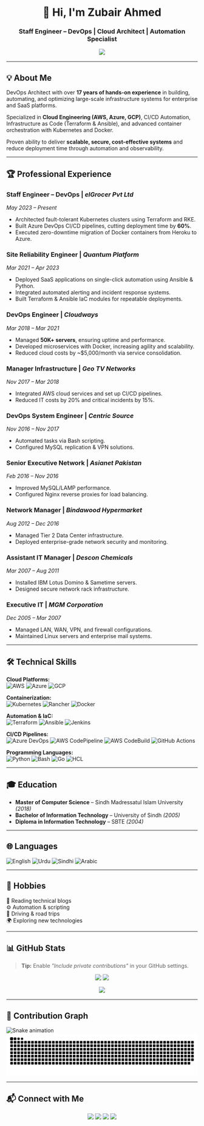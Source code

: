 <h1 align="center">👋 Hi, I'm Zubair Ahmed</h1>
<h3 align="center">Staff Engineer – DevOps | Cloud Architect | Automation Specialist</h3>

<p align="center">
  <img src="https://readme-typing-svg.herokuapp.com?font=Fira+Code&size=22&duration=3000&pause=1000&color=00F7FF&center=true&vCenter=true&width=900&lines=17%2B+Years+of+Experience+in+DevOps+%26+Cloud;AWS+%7C+Azure+%7C+GCP+Expert;Python+%7C+Ansible+%7C+Terraform;Kubernetes+AKS+%7C+Rancher;CI%2FCD+Pipelines+%7C+CodePipeline+%7C+CodeBuild;Scaling+%7C+Automation+%7C+Observability">
</p>

---

## 💡 About Me
DevOps Architect with over **17 years of hands-on experience** in building, automating, and optimizing large-scale infrastructure systems for enterprise and SaaS platforms.  

Specialized in **Cloud Engineering (AWS, Azure, GCP)**, CI/CD Automation, Infrastructure as Code (Terraform & Ansible), and advanced container orchestration with Kubernetes and Docker.  

Proven ability to deliver **scalable, secure, cost-effective systems** and reduce deployment time through automation and observability.

---

## 🏆 Professional Experience

### **Staff Engineer – DevOps** | *elGrocer Pvt Ltd*  
*May 2023 – Present*  
- Architected fault-tolerant Kubernetes clusters using Terraform and RKE.  
- Built Azure DevOps CI/CD pipelines, cutting deployment time by **60%**.  
- Executed zero-downtime migration of Docker containers from Heroku to Azure.

### **Site Reliability Engineer** | *Quantum Platform*  
*Mar 2021 – Apr 2023*  
- Deployed SaaS applications on single-click automation using Ansible & Python.  
- Integrated automated alerting and incident response systems.  
- Built Terraform & Ansible IaC modules for repeatable deployments.

### **DevOps Engineer** | *Cloudways*  
*Mar 2018 – Mar 2021*  
- Managed **50K+ servers**, ensuring uptime and performance.  
- Developed microservices with Docker, increasing agility and scalability.  
- Reduced cloud costs by ~$5,000/month via service consolidation.

### **Manager Infrastructure** | *Geo TV Networks*  
*Nov 2017 – Mar 2018*  
- Integrated AWS cloud services and set up CI/CD pipelines.  
- Reduced IT costs by 20% and critical incidents by 15%.

### **DevOps System Engineer** | *Centric Source*  
*Nov 2016 – Nov 2017*  
- Automated tasks via Bash scripting.  
- Configured MySQL replication & VPN solutions.

### **Senior Executive Network** | *Asianet Pakistan*  
*Feb 2016 – Nov 2016*  
- Improved MySQL/LAMP performance.  
- Configured Nginx reverse proxies for load balancing.

### **Network Manager** | *Bindawood Hypermarket*  
*Aug 2012 – Dec 2016*  
- Managed Tier 2 Data Center infrastructure.  
- Deployed enterprise-grade network security and monitoring.

### **Assistant IT Manager** | *Descon Chemicals*  
*Mar 2007 – Aug 2011*  
- Installed IBM Lotus Domino & Sametime servers.  
- Designed secure network rack infrastructure.

### **Executive IT** | *MGM Corporation*  
*Dec 2005 – Mar 2007*  
- Managed LAN, WAN, VPN, and firewall configurations.  
- Maintained Linux servers and enterprise mail systems.

---

## 🛠️ Technical Skills

**Cloud Platforms:**  
![AWS](https://img.shields.io/badge/AWS-FF9900?style=for-the-badge&logo=amazonaws&logoColor=white)
![Azure](https://img.shields.io/badge/Azure-0078D4?style=for-the-badge&logo=microsoftazure&logoColor=white)
![GCP](https://img.shields.io/badge/GCP-4285F4?style=for-the-badge&logo=googlecloud&logoColor=white)

**Containerization:**  
![Kubernetes](https://img.shields.io/badge/Kubernetes-326CE5?style=for-the-badge&logo=kubernetes&logoColor=white)
![Rancher](https://img.shields.io/badge/Rancher-0075A8?style=for-the-badge&logo=rancher&logoColor=white)
![Docker](https://img.shields.io/badge/Docker-2496ED?style=for-the-badge&logo=docker&logoColor=white)

**Automation & IaC:**  
![Terraform](https://img.shields.io/badge/Terraform-623CE4?style=for-the-badge&logo=terraform&logoColor=white)
![Ansible](https://img.shields.io/badge/Ansible-EE0000?style=for-the-badge&logo=ansible&logoColor=white)
![Jenkins](https://img.shields.io/badge/Jenkins-D24939?style=for-the-badge&logo=jenkins&logoColor=white)

**CI/CD Pipelines:**  
![Azure DevOps](https://img.shields.io/badge/Azure%20DevOps-0078D7?style=for-the-badge&logo=azuredevops&logoColor=white)
![AWS CodePipeline](https://img.shields.io/badge/AWS%20CodePipeline-FF9900?style=for-the-badge&logo=amazonaws&logoColor=white)
![AWS CodeBuild](https://img.shields.io/badge/AWS%20CodeBuild-FF9900?style=for-the-badge&logo=amazonaws&logoColor=white)
![GitHub Actions](https://img.shields.io/badge/GitHub%20Actions-2088FF?style=for-the-badge&logo=githubactions&logoColor=white)

**Programming Languages:**  
![Python](https://img.shields.io/badge/Python-3776AB?style=for-the-badge&logo=python&logoColor=white)
![Bash](https://img.shields.io/badge/Bash-4EAA25?style=for-the-badge&logo=gnubash&logoColor=white)
![Go](https://img.shields.io/badge/Go-00ADD8?style=for-the-badge&logo=go&logoColor=white)
![HCL](https://img.shields.io/badge/HCL-323330?style=for-the-badge&logo=hashicorp&logoColor=white)

---

## 🎓 Education
- **Master of Computer Science** – Sindh Madressatul Islam University *(2018)*  
- **Bachelor of Information Technology** – University of Sindh *(2005)*  
- **Diploma in Information Technology** – SBTE *(2004)*  

---

## 🌐 Languages
![English](https://img.shields.io/badge/English-Blue?style=for-the-badge)
![Urdu](https://img.shields.io/badge/Urdu-Green?style=for-the-badge)
![Sindhi](https://img.shields.io/badge/Sindhi-Orange?style=for-the-badge)
![Arabic](https://img.shields.io/badge/Arabic-Red?style=for-the-badge)

---

## 🎯 Hobbies
📖 Reading technical blogs  
⚙ Automation & scripting  
🚗 Driving & road trips  
🌍 Exploring new technologies  

---

## 📊 GitHub Stats
> **Tip:** Enable *"Include private contributions"* in your GitHub settings.

<p align="center">
  <img src="https://github-readme-stats.vercel.app/api?username=zubairahmed992&show_icons=true&theme=radical" height="180">
  <img src="https://github-readme-stats.vercel.app/api/top-langs/?username=zubairahmed992&layout=compact&theme=radical" height="180">
</p>

<p align="center">
  <img src="https://github-readme-streak-stats.herokuapp.com?user=zubairahmed992&theme=radical&date_format=j%20M%5B%20Y%5D" height="180">
</p>

---

## 🐍 Contribution Graph
![Snake animation](https://raw.githubusercontent.com/zubairahmed992/zubairahmed992/output/github-contribution-grid-snake.svg)
![Snake Zubair](https://github.com/zubairahmed992/zubairahmed992/blob/main/dist/github-contribution-grid-snake.svg)



---

## 📬 Connect with Me
<p align="center">
  <a href="https://www.linkedin.com/in/zubairahmd"><img src="https://img.shields.io/badge/LinkedIn-0A66C2?style=for-the-badge&logo=linkedin&logoColor=white"></a>
  <a href="https://twitter.com/zupetek"><img src="https://img.shields.io/badge/Twitter-1DA1F2?style=for-the-badge&logo=twitter&logoColor=white"></a>
  <a href="https://www.youtube.com/@zupetek"><img src="https://img.shields.io/badge/YouTube-FF0000?style=for-the-badge&logo=youtube&logoColor=white"></a>
  <a href="https://medium.com/@cloudways.zubair"><img src="https://img.shields.io/badge/Medium-000000?style=for-the-badge&logo=medium&logoColor=white"></a>
</p>
